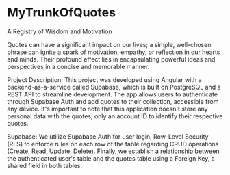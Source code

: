 # MyTrunkOfQuotes
A Registry of Wisdom and Motivation

Quotes can have a significant impact on our lives; a simple,
well-chosen phrase can ignite a spark of motivation, empathy,
or reflection in our hearts and minds. Their profound effect
lies in encapsulating powerful ideas and perspectives in a 
concise and memorable manner.

Project Description:
This project was developed using Angular with a backend-as-a-service
called Supabase, which is built on PostgreSQL and a REST API to streamline
development. The app allows users to authenticate through Supabase Auth
and add quotes to their collection, accessible from any device. It's important
to note that this application doesn't store any personal data with the quotes,
only an account ID to identify their respective quotes.

Supabase:
We utilize Supabase Auth for user login, Row-Level Security (RLS) 
to enforce rules on each row of the table regarding CRUD operations 
(Create, Read, Update, Delete). Finally, we establish a relationship 
between the authenticated user's table and the quotes table using a 
Foreign Key, a shared field in both tables.
